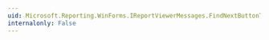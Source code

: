```yaml
---
uid: Microsoft.Reporting.WinForms.IReportViewerMessages.FindNextButtonText
internalonly: False
---
```

